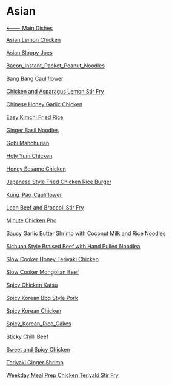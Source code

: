 # Asian

[<--- Main Dishes](../main-dishes.md)

[Asian Lemon Chicken](./asian-lemon-chicken.md)<br><br>
[Asian Sloppy Joes](./asian-sloppy-joes.md)<br><br>
[Bacon_Instant_Packet_Peanut_Noodles](./bacon_instant_packet_peanut_noodles.txt)<br><br>
[Bang Bang Cauliflower](./bang-bang-cauliflower.md)<br><br>
[Chicken and Asparagus Lemon Stir Fry](./chicken-and-asparagus-lemon-stir-fry.md)<br><br>
[Chinese Honey Garlic Chicken](./chinese-honey-garlic-chicken.md)<br><br>
[Easy Kimchi Fried Rice](./easy-kimchi-fried-rice.md)<br><br>
[Ginger Basil Noodles](./ginger-basil-noodles.md)<br><br>
[Gobi Manchurian](./gobi-manchurian.md)<br><br>
[Holy Yum Chicken](./holy-yum-chicken.md)<br><br>
[Honey Sesame Chicken](./honey-sesame-chicken.md)<br><br>
[Japanese Style Fried Chicken Rice Burger](./japanese-style-fried-chicken-rice-burger.md)<br><br>
[Kung_Pao_Cauliflower](./kung_pao_cauliflower.txt)<br><br>
[Lean Beef and Broccoli Stir Fry](./lean-beef-and-broccoli-stir-fry.md)<br><br>
[Minute Chicken Pho](./minute-chicken-pho.md)<br><br>
[Saucy Garlic Butter Shrimp with Coconut Milk and Rice Noodles](./saucy-garlic-butter-shrimp-with-coconut-milk-and-rice-noodles.md)<br><br>
[Sichuan Style Braised Beef with Hand Pulled Noodlea](./sichuan-style-braised-beef-with-hand-pulled-noodlea.md)<br><br>
[Slow Cooker Honey Teriyaki Chicken](./slow-cooker-honey-teriyaki-chicken.md)<br><br>
[Slow Cooker Mongolian Beef](./slow-cooker-mongolian-beef.md)<br><br>
[Spicy Chicken Katsu](./spicy-chicken-katsu.md)<br><br>
[Spicy Korean Bbq Style Pork](./spicy-korean-bbq-style-pork.md)<br><br>
[Spicy Korean Chicken](./spicy-korean-chicken.md)<br><br>
[Spicy_Korean_Rice_Cakes](./spicy_korean_rice_cakes.txt)<br><br>
[Sticky Chilli Beef](./sticky-chilli-beef.md)<br><br>
[Sweet and Spicy Chicken](./sweet-and-spicy-chicken.md)<br><br>
[Teriyaki Ginger Shrimp](./teriyaki-ginger-shrimp.md)<br><br>
[Weekday Meal Prep Chicken Teriyaki Stir Fry](./weekday-meal-prep-chicken-teriyaki-stir-fry.md)<br><br>
